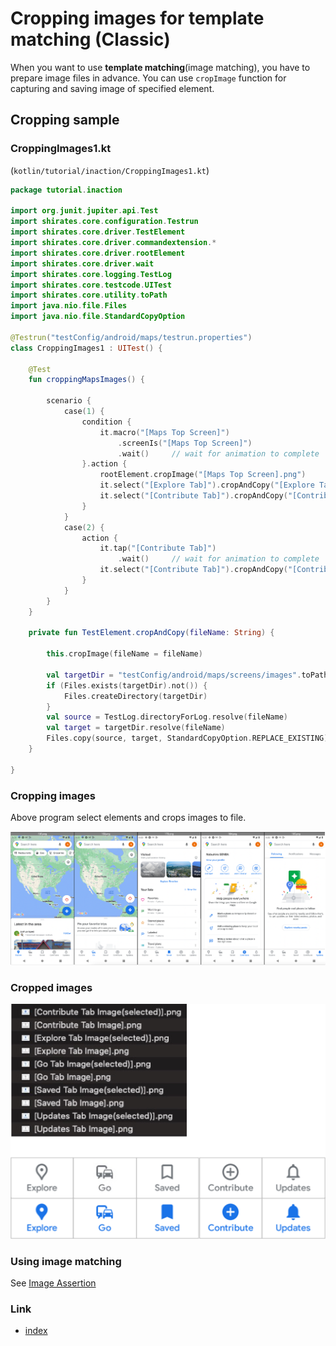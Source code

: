 # Cropping images for template matching (Classic)

When you want to use **template matching**(image matching), you have to prepare image files in advance.
You can use `cropImage` function for capturing and saving image of specified element.

## Cropping sample

### CroppingImages1.kt

(`kotlin/tutorial/inaction/CroppingImages1.kt`)

```kotlin
package tutorial.inaction

import org.junit.jupiter.api.Test
import shirates.core.configuration.Testrun
import shirates.core.driver.TestElement
import shirates.core.driver.commandextension.*
import shirates.core.driver.rootElement
import shirates.core.driver.wait
import shirates.core.logging.TestLog
import shirates.core.testcode.UITest
import shirates.core.utility.toPath
import java.nio.file.Files
import java.nio.file.StandardCopyOption

@Testrun("testConfig/android/maps/testrun.properties")
class CroppingImages1 : UITest() {

    @Test
    fun croppingMapsImages() {

        scenario {
            case(1) {
                condition {
                    it.macro("[Maps Top Screen]")
                        .screenIs("[Maps Top Screen]")
                        .wait()     // wait for animation to complete
                }.action {
                    rootElement.cropImage("[Maps Top Screen].png")
                    it.select("[Explore Tab]").cropAndCopy("[Explore Tab Image(selected)].png")
                    it.select("[Contribute Tab]").cropAndCopy("[Contribute Tab Image].png")
                }
            }
            case(2) {
                action {
                    it.tap("[Contribute Tab]")
                        .wait()     // wait for animation to complete
                    it.select("[Contribute Tab]").cropAndCopy("[Contribute Tab Image(selected)].png")
                }
            }
        }
    }

    private fun TestElement.cropAndCopy(fileName: String) {

        this.cropImage(fileName = fileName)

        val targetDir = "testConfig/android/maps/screens/images".toPath()
        if (Files.exists(targetDir).not()) {
            Files.createDirectory(targetDir)
        }
        val source = TestLog.directoryForLog.resolve(fileName)
        val target = targetDir.resolve(fileName)
        Files.copy(source, target, StandardCopyOption.REPLACE_EXISTING)
    }

}
```

### Cropping images

Above program select elements and crops images to file.

![cropping images](_images/cropping_images.png)

### Cropped images

![cropped images](_images/cropped_images.png)

### Using image matching

See [Image Assertion](../../basic/function_property/asserting_image/image_assertion.md)

### Link

- [index](../../index.md)

